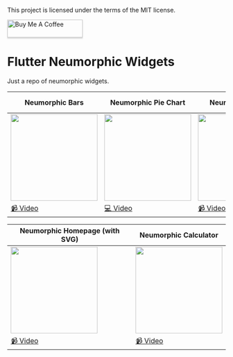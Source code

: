 This project is licensed under the terms of the MIT license.

<a href="https://www.buymeacoffee.com/thehappyharis" target="_blank"><img src="https://www.buymeacoffee.com/assets/img/custom_images/orange_img.png" alt="Buy Me A Coffee" style="height: 41px !important;width: 174px !important;box-shadow: 0px 3px 2px 0px rgba(190, 190, 190, 0.5) !important;-webkit-box-shadow: 0px 3px 2px 0px rgba(190, 190, 190, 0.5) !important;" ></a>

# Flutter Neumorphic Widgets

Just a repo of neumorphic widgets.

Neumorphic Bars | Neumorphic Pie Chart | Neumorphic Timer | Neumorphic Expense Pie Chart
--- | --- | --- | --- |
<img src="https://user-images.githubusercontent.com/31005114/73529840-57d7f800-4452-11ea-99cc-ef7728f06326.png" width="200"/> | <img src="https://user-images.githubusercontent.com/31005114/73702800-e1284c80-4728-11ea-9f39-dd9056535dde.png" width="200"/> | <img src="https://user-images.githubusercontent.com/31005114/74322628-2f8bba00-4dbf-11ea-981e-7afc331802b2.png" width="200"/> |  <img src="https://user-images.githubusercontent.com/31005114/77717872-70acf600-701c-11ea-8a30-04bd38d5c30b.png" width="200"/> | 
[📹 Video](https://youtu.be/0um8Pxs73xI) | [💻 Video](https://youtu.be/uGS-qVUCByQ) | [📹 Video](https://youtu.be/L6g4eRlAsh0) | [💻 Video](https://youtu.be/rkOc8WbgPqw) |

Neumorphic Homepage (with SVG) | Neumorphic Calculator 
--- | --- 
<img src="https://user-images.githubusercontent.com/31005114/78777276-d493cf00-79cb-11ea-8fb2-e04c905f0f12.png" width="200"/> | <img src="https://user-images.githubusercontent.com/31005114/79620673-3c23ea00-8143-11ea-9168-d9aa284077a5.png" width="200"/> 
[📹 Video](https://youtu.be/KKO5PPkdKQg) | [📹 Video](https://youtu.be/8psTnM6RGxU) 
